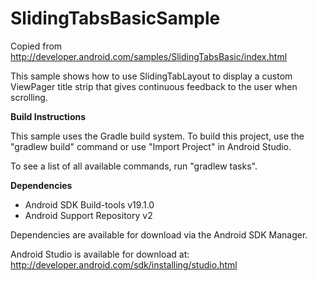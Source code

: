 SlidingTabsBasicSample
===
Copied from http://developer.android.com/samples/SlidingTabsBasic/index.html

This sample shows how to use SlidingTabLayout to display a custom ViewPager title strip that gives continuous feedback to the user when scrolling.

**Build Instructions**

This sample uses the Gradle build system. To build this project, use the
"gradlew build" command or use "Import Project" in Android Studio.

To see a list of all available commands, run "gradlew tasks".

**Dependencies**

* Android SDK Build-tools v19.1.0
* Android Support Repository v2

Dependencies are available for download via the Android SDK Manager.

Android Studio is available for download at: http://developer.android.com/sdk/installing/studio.html

